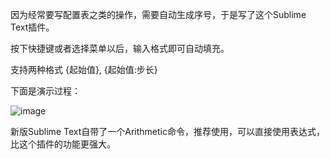 因为经常要写配置表之类的操作，需要自动生成序号，于是写了这个Sublime Text插件。

按下快捷键或者选择菜单以后，输入格式即可自动填充。

支持两种格式 {起始值}, {起始值:步长}

下面是演示过程：

![image](https://raw.githubusercontent.com/shuax/SequenceGenerator/master/demo.gif)

新版Sublime Text自带了一个Arithmetic命令，推荐使用，可以直接使用表达式，比这个插件的功能更强大。